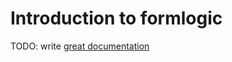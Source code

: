# Introduction to formlogic

TODO: write [great documentation](http://jacobian.org/writing/what-to-write/)
